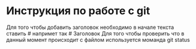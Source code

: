 # Инструкция по работе с git
Для того чтобы добавить заголовок необходимо в начале текста ставить # напримет так # Заголовок
Для того чтобы проверить что в данный момент происходит с файлом используется моманда git status
